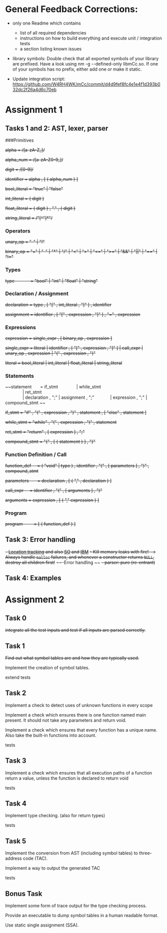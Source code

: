 # General Feedback Corrections:

* only one Readme which contains 
  * list of all required dependencies    
  * instructions on how to build everything and execute unit / integration tests   
  * a section listing known issues
  
* library symbols: Double check that all exported symbols of your library are prefixed. Have a look using nm -g --defined-only libmCc.so. If one of your symbols has no prefix, either add one or make it static.

* Update integration script: https://github.com/W4RH4WK/mCc/commit/d4d9fef8fc4e1e4f1d393b032dc2f26a4d6c70eb

# Assignment 1

## Tasks 1 and 2: AST, lexer, parser


###Primitives

~~alpha            = /[a-zA-Z_]/~~

~~alpha_num        = /[a-zA-Z0-9_]/~~

~~digit            = /[0-9]/~~

~~identifier       = alpha , [ { alpha_num } ]~~

~~bool_literal     = "true" | "false"~~

~~int_literal      = { digit }~~

~~float_literal    = { digit } , "." , { digit }~~

~~string_literal   = /"[^"]*"/~~


### Operators

~~unary_op         = "-" | "!"~~

~~binary_op        = "+"  | "-" | "*" | "/" 
                 | "<"  | ">" | "<=" | ">=" 
                 | "&&" | "||" 
                 | "==" | "!="~~


### Types

~~type             = "bool" | "int" | "float" | "string"~~


### Declaration / Assignment

~~declaration      = type , [ "[" , int_literal , "]" ] , identifier~~

~~assignment       = identifier , [ "[" , expression , "]" ] , "=" , expression~~


### Expressions

~~expression       = single_expr , [ binary_op , expression ]~~

~~single_expr      = literal
                 | identifier , [ "[" , expression , "]" ]
                 | call_expr
                 | unary_op , expression
                 | "(" , expression , ")"~~

~~literal          = bool_literal
                 | int_literal
                 | float_literal
                 | string_literal~~

### Statements

~~statement        = if_stmt
                 | while_stmt  
                 | ret_stmt  
                 | declaration , ";"
                 | assignment  , ";"
                 | expression  , ";" 
                 | compound_stmt ~~

~~if_stmt          = "if" , "(" , expression , ")" , statement , [ "else" , statement ]~~

~~while_stmt       = "while" , "(" , expression , ")" , statement~~

~~ret_stmt         = "return" , [ expression ] , ";"~~

~~compound_stmt    = "{" , [ { statement } ] , "}"~~


### Function Definition / Call

~~function_def     = ( "void" | type ) , identifier , "(" , [ parameters ] , ")" , compound_stmt~~

~~parameters       = declaration , [ { "," , declaration } ]~~

~~call_expr      = identifier , "(" , [ arguments ] , ")"~~

~~arguments        = expression , [ { "," expression } ]~~


### Program

~~program          = [ { function_def } ]~~


## Task 3: Error handling
~~- [Location tracking](https://www.gnu.org/software/bison/manual/html_node/Tracking-Locations.html#Tracking-Locations)
  and also [SO](https://stackoverflow.com/questions/22407730/bison-line-number-included-in-the-error-messages) and [IBM](https://www.ibm.com/developerworks/library/l-flexbison/index.html)~~
~~- Kill memory leaks with fire! --> Always handle `malloc` failures, and whenever a constructor returns `NULL`, destroy all children first!~~
~~-Error handling ~~
~~- parser: pure (re-entrant)~~

## Task 4: Examples

# Assignment 2 

## Task 0 
~~integrate all the test inputs and test if all inputs are parsed correctly.~~

## Task 1
~~Find out what symbol tables are and how they are typically used.~~

Implement the creation of symbol tables.

extend tests

## Task 2
Implement a check to detect uses of unknown functions in every scope

Implement a check which ensures there is one function named main present. It should not take any parameters and return void.

Implement a check which ensures that every function has a unique name. Also take the built-in functions into account.

tests

## Task 3
Implement a check which ensures that all execution paths of a function return a value, unless the function is declared to return void

tests

## Task 4
Implement type checking. (also for return types)

tests

## Task 5 
Implement the conversion from AST (including symbol tables) to three-address code (TAC).

Implement a way to output the generated TAC

tests

## Bonus Task
Implement some form of trace output for the type checking process. 

Provide an executable to dump symbol tables in a human readable format.

Use static single assignment (SSA).
